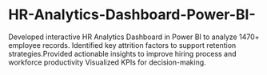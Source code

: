 # HR-Analytics-Dashboard-Power-BI-
Developed interactive HR Analytics Dashboard in Power BI to analyze 1470+ employee records. Identified key attrition factors to support retention strategies.Provided actionable insights to improve hiring process and workforce productivity Visualized KPIs  for decision-making.
